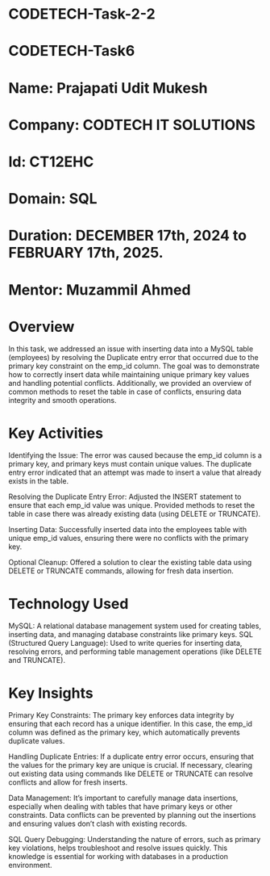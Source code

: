 # CODETECH-Task-2-2
# CODETECH-Task6
# Name: Prajapati Udit Mukesh
# Company: CODTECH IT SOLUTIONS
# Id: CT12EHC
# Domain: SQL
# Duration: DECEMBER 17th, 2024 to FEBRUARY 17th, 2025.
# Mentor: Muzammil Ahmed

# Overview
In this task, we addressed an issue with inserting data into a MySQL table (employees) by resolving the Duplicate entry error that occurred due to the primary key constraint on the emp_id column. The goal was to demonstrate how to correctly insert data while maintaining unique primary key values and handling potential conflicts. Additionally, we provided an overview of common methods to reset the table in case of conflicts, ensuring data integrity and smooth operations.

# Key Activities
Identifying the Issue:
The error was caused because the emp_id column is a primary key, and primary keys must contain unique values. The duplicate entry error indicated that an attempt was made to insert a value that already exists in the table.

Resolving the Duplicate Entry Error:
Adjusted the INSERT statement to ensure that each emp_id value was unique.
Provided methods to reset the table in case there was already existing data (using DELETE or TRUNCATE).

Inserting Data:
Successfully inserted data into the employees table with unique emp_id values, ensuring there were no conflicts with the primary key.

Optional Cleanup:
Offered a solution to clear the existing table data using DELETE or TRUNCATE commands, allowing for fresh data insertion.

# Technology Used
MySQL: A relational database management system used for creating tables, inserting data, and managing database constraints like primary keys.
SQL (Structured Query Language): Used to write queries for inserting data, resolving errors, and performing table management operations (like DELETE and TRUNCATE).

# Key Insights
Primary Key Constraints:
The primary key enforces data integrity by ensuring that each record has a unique identifier. In this case, the emp_id column was defined as the primary key, which automatically prevents duplicate values.

Handling Duplicate Entries:
If a duplicate entry error occurs, ensuring that the values for the primary key are unique is crucial. If necessary, clearing out existing data using commands like DELETE or TRUNCATE can resolve conflicts and allow for fresh inserts.

Data Management:
It’s important to carefully manage data insertions, especially when dealing with tables that have primary keys or other constraints. Data conflicts can be prevented by planning out the insertions and ensuring values don’t clash with existing records.

SQL Query Debugging:
Understanding the nature of errors, such as primary key violations, helps troubleshoot and resolve issues quickly. This knowledge is essential for working with databases in a production environment.
